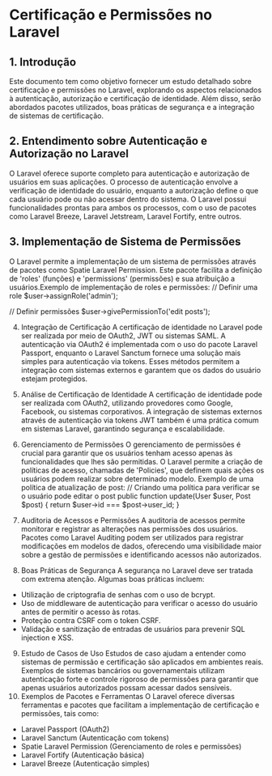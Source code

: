 # Certificação e Permissões no Laravel

## 1. Introdução
Este documento tem como objetivo fornecer um estudo detalhado sobre certificação e permissões no Laravel, explorando os aspectos relacionados à autenticação, autorização e certificação de identidade. Além disso, serão abordados pacotes utilizados, boas práticas de segurança e a integração de sistemas de certificação.
## 2. Entendimento sobre Autenticação e Autorização no Laravel
O Laravel oferece suporte completo para autenticação e autorização de usuários em suas aplicações. O processo de autenticação envolve a verificação de identidade do usuário, enquanto a autorização define o que cada usuário pode ou não acessar dentro do sistema. O Laravel possui funcionalidades prontas para ambos os processos, com o uso de pacotes como Laravel Breeze, Laravel Jetstream, Laravel Fortify, entre outros.
## 3. Implementação de Sistema de Permissões
O Laravel permite a implementação de um sistema de permissões através de pacotes como Spatie Laravel Permission. Este pacote facilita a definição de 'roles' (funções) e 'permissions' (permissões) e sua atribuição a usuários.Exemplo de implementação de roles e permissões:
// Definir uma role
$user->assignRole('admin');

// Definir permissões
$user->givePermissionTo('edit posts');


4. Integração de Certificação
A certificação de identidade no Laravel pode ser realizada por meio de OAuth2, JWT ou sistemas SAML. A autenticação via OAuth2 é implementada com o uso do pacote Laravel Passport, enquanto o Laravel Sanctum fornece uma solução mais simples para autenticação via tokens. Esses métodos permitem a integração com sistemas externos e garantem que os dados do usuário estejam protegidos.
5. Análise de Certificação de Identidade
A certificação de identidade pode ser realizada com OAuth2, utilizando provedores como Google, Facebook, ou sistemas corporativos. A integração de sistemas externos através de autenticação via tokens JWT também é uma prática comum em sistemas Laravel, garantindo segurança e escalabilidade.
6. Gerenciamento de Permissões
O gerenciamento de permissões é crucial para garantir que os usuários tenham acesso apenas às funcionalidades que lhes são permitidas. O Laravel permite a criação de políticas de acesso, chamadas de 'Policies', que definem quais ações os usuários podem realizar sobre determinado modelo. Exemplo de uma política de atualização de post:
// Criando uma política para verificar se o usuário pode editar o post
public function update(User $user, Post $post)
{
    return $user->id === $post->user_id;
}


7. Auditoria de Acessos e Permissões
A auditoria de acessos permite monitorar e registrar as alterações nas permissões dos usuários. Pacotes como Laravel Auditing podem ser utilizados para registrar modificações em modelos de dados, oferecendo uma visibilidade maior sobre a gestão de permissões e identificando acessos não autorizados.
8. Boas Práticas de Segurança
A segurança no Laravel deve ser tratada com extrema atenção. Algumas boas práticas incluem:
- Utilização de criptografia de senhas com o uso de bcrypt.
- Uso de middleware de autenticação para verificar o acesso do usuário antes de permitir o acesso às rotas.
- Proteção contra CSRF com o token CSRF.
- Validação e sanitização de entradas de usuários para prevenir SQL injection e XSS.
9. Estudo de Casos de Uso
Estudos de caso ajudam a entender como sistemas de permissão e certificação são aplicados em ambientes reais. Exemplos de sistemas bancários ou governamentais utilizam autenticação forte e controle rigoroso de permissões para garantir que apenas usuários autorizados possam acessar dados sensíveis.
10. Exemplos de Pacotes e Ferramentas
O Laravel oferece diversas ferramentas e pacotes que facilitam a implementação de certificação e permissões, tais como:
- Laravel Passport (OAuth2)
- Laravel Sanctum (Autenticação com tokens)
- Spatie Laravel Permission (Gerenciamento de roles e permissões)
- Laravel Fortify (Autenticação básica)
- Laravel Breeze (Autenticação simples)
